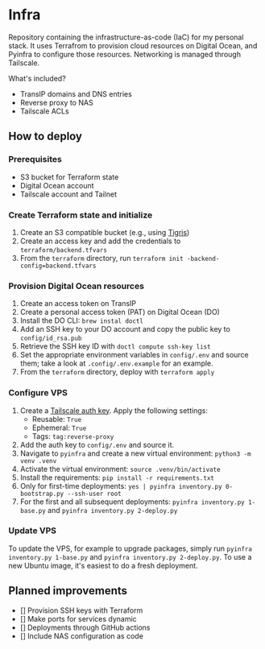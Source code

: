 # Infra

Repository containing the infrastructure-as-code (IaC) for my personal stack. It
uses Terrafrom to provision cloud resources on Digital Ocean, and Pyinfra to
configure those resources. Networking is managed through Tailscale.

What's included?
- TransIP domains and DNS entries
- Reverse proxy to NAS
- Tailscale ACLs

## How to deploy

### Prerequisites

- S3 bucket for Terraform state
- Digital Ocean account
- Tailscale account and Tailnet

### Create Terraform state and initialize

1. Create an S3 compatible bucket (e.g., using
   [Tigris](https://console.tigris.dev))
2. Create an access key and add the credentials to `terraform/backend.tfvars`
3. From the `terraform` directory, run `terraform init
   -backend-config=backend.tfvars`

### Provision Digital Ocean resources

1. Create an access token on TransIP
2. Create a personal access token (PAT) on Digital Ocean (DO)
3. Install the DO CLI: `brew instal doctl`
4. Add an SSH key to your DO account and copy the public key to
   `config/id_rsa.pub`
5. Retrieve the SSH key ID with `doctl compute ssh-key list`
6. Set the appropriate environment variables in `config/.env` and source them;
   take a look at `.config/.env.example` for an example.
7. From the `terraform` directory, deploy with `terraform apply`

### Configure VPS

1. Create a [Tailscale auth
   key](https://login.tailscale.com/admin/settings/keys). Apply the following
   settings:
    - Reusable: `True`
    - Ephemeral: `True`
    - Tags: `tag:reverse-proxy`
2. Add the auth key to `config/.env` and source it.
3. Navigate to `pyinfra` and create a new virtual environment: `python3 -m venv
   .venv`
4. Activate the virtual environment: `source .venv/bin/activate`
5. Install the requirements: `pip install -r requirements.txt`
6. Only for first-time deployments: `yes | pyinfra inventory.py 0-bootstrap.py
   --ssh-user root`
7. For the first and all subsequent deployments: `pyinfra inventory.py
   1-base.py` and `pyinfra inventory.py 2-deploy.py`

### Update VPS

To update the VPS, for example to upgrade packages, simply run `pyinfra
inventory.py 1-base.py` and `pyinfra inventory.py 2-deploy.py`. To use a new
Ubuntu image, it's easiest to do a fresh deployment.

## Planned improvements
- [] Provision SSH keys with Terraform
- [] Make ports for services dynamic
- [] Deployments through GitHub actions
- [] Include NAS configuration as code